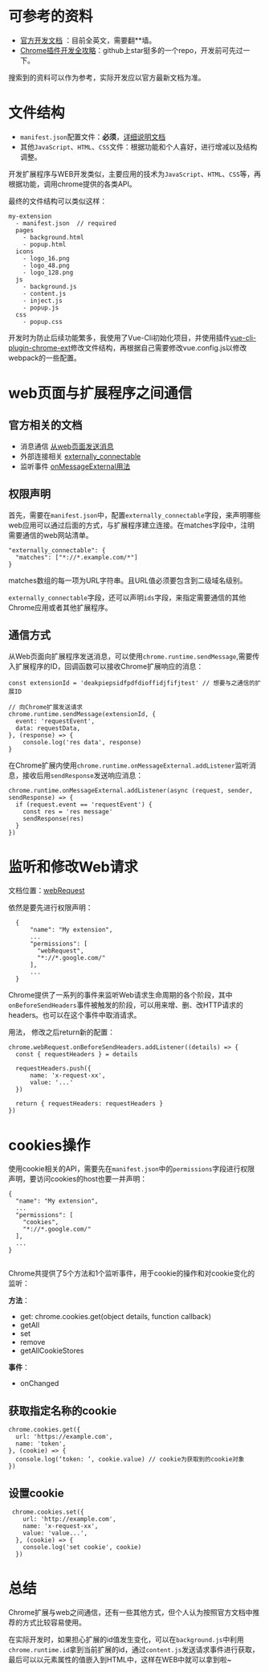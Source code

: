 # 可参考的资料
- [官方开发文档](https://developer.chrome.com/extensions) ：目前全英文，需要翻**墙。
- [Chrome插件开发全攻略](https://github.com/sxei/chrome-plugin-demo)：github上star挺多的一个repo，开发前可先过一下。

搜索到的资料可以作为参考，实际开发应以官方最新文档为准。

# 文件结构
- `manifest.json`配置文件：**必须**，[详细说明文档](https://developer.chrome.com/extensions/manifest)
- 其他`JavaScript`、`HTML`、`CSS`文件：根据功能和个人喜好，进行增减以及结构调整。

开发扩展程序与WEB开发类似，主要应用的技术为`JavaScript`、`HTML`、`CSS`等，再根据功能，调用chrome提供的各类API。

最终的文件结构可以类似这样：
```
my-extension
  - manifest.json  // required
  pages
    - background.html
    - popup.html
  icons
    - logo_16.png
    - logo_48.png
    - logo_128.png
  js
    - background.js
    - content.js
    - inject.js
    - popup.js
  css
    - popup.css
```


开发时为防止后续功能繁多，我使用了Vue-Cli初始化项目，并使用插件[vue-cli-plugin-chrome-ext](https://github.com/superoo7/vue-cli-plugin-chrome-ext)修改文件结构，再根据自己需要修改vue.config.js以修改webpack的一些配置。


# web页面与扩展程序之间通信
## 官方相关的文档
- 消息通信 [从web页面发送消息](https://developer.chrome.com/extensions/messaging#external-webpage)
- 外部连接相关 [externally_connectable](https://developer.chrome.com/extensions/manifest/externally_connectable)
- 监听事件 [onMessageExternal用法](https://developer.chrome.com/extensions/runtime#event-onMessageExternal)

## 权限声明
首先，需要在`manifest.json`中，配置`externally_connectable`字段，来声明哪些web应用可以通过后面的方式，与扩展程序建立连接。在matches字段中，注明需要通信的web网站清单。
```
"externally_connectable": {
  "matches": ["*://*.example.com/*"]
}
```
matches数组的每一项为URL字符串。且URL值必须要包含到二级域名级别。

`externally_connectable`字段，还可以声明`ids`字段，来指定需要通信的其他Chrome应用或者其他扩展程序。

## 通信方式
从Web页面向扩展程序发送消息，可以使用`chrome.runtime.sendMessage`,需要传入扩展程序的ID，回调函数可以接收Chrome扩展响应的消息：
```
const extensionId = 'deakpiepsidfpdfdioffidjfifjtest' // 想要与之通信的扩展ID

// 向Chrome扩展发送请求
chrome.runtime.sendMessage(extensionId, {
  event: 'requestEvent',
  data: requestData,
}, (response) => {
    console.log('res data', response)
}
```

在Chrome扩展内使用`chrome.runtime.onMessageExternal.addListener`监听消息，接收后用`sendResponse`发送响应消息：

```
chrome.runtime.onMessageExternal.addListener(async (request, sender, sendResponse) => {
  if (request.event == 'requestEvent') {
    const res = 'res message'
    sendResponse(res)
  }
})

```

# 监听和修改Web请求
文档位置：[webRequest](https://developer.chrome.com/extensions/webRequest)

依然是要先进行权限声明：
```
  {
      "name": "My extension",
      ...
      "permissions": [
        "webRequest",
        "*://*.google.com/"
      ],
      ...
  }
```
Chrome提供了一系列的事件来监听Web请求生命周期的各个阶段，其中`onBeforeSendHeaders`事件被触发的阶段，可以用来增、删、改HTTP请求的headers。也可以在这个事件中取消请求。

用法， 修改之后return新的配置：
```
chrome.webRequest.onBeforeSendHeaders.addListener((details) => {
  const { requestHeaders } = details
  
  requestHeaders.push({
      name: 'x-request-xx',
      value: '...'
  })
  
  return { requestHeaders: requestHeaders }
})
```


# cookies操作
使用cookie相关的API，需要先在`manifest.json`中的`permissions`字段进行权限声明，要访问cookies的host也要一并声明：

```
{
  "name": "My extension",
  ...
  "permissions": [
    "cookies",
    "*://*.google.com/"
  ],
  ...
}
      
```

Chrome共提供了5个方法和1个监听事件，用于cookie的操作和对cookie变化的监听：

**方法**：
- get: chrome.cookies.get(object details, function callback)
- getAll
- set
- remove
- getAllCookieStores

**事件**：
- onChanged

## 获取指定名称的cookie

```
chrome.cookies.get({
  url: 'https://example.com',
  name: 'token',
}, (cookie) => {
  console.log(‘token: ’, cookie.value) // cookie为获取到的cookie对象
})
```

## 设置cookie
```
 chrome.cookies.set({
    url: 'http://example.com',
    name: 'x-request-xx',
    value: 'value...',
  }, (cookie) => {
    console.log('set cookie', cookie)
  })
```

# 总结
Chrome扩展与web之间通信，还有一些其他方式，但个人认为按照官方文档中推荐的方式比较容易使用。

在实际开发时，如果担心扩展的id值发生变化，可以在`background.js`中利用`chrome.runtime.id`拿到当前扩展的id，通过`content.js`发送请求事件进行获取，最后可以以元素属性的值嵌入到HTML中，这样在WEB中就可以拿到啦~